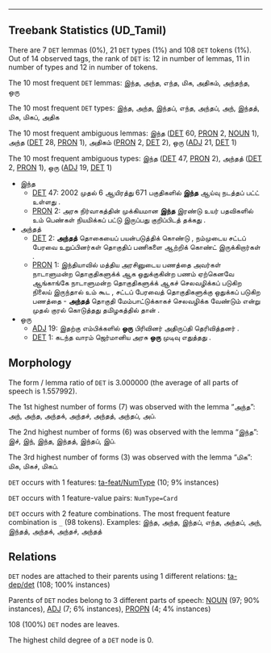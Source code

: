 

--------------------------------------------------------------------------------

## Treebank Statistics (UD_Tamil)

There are 7 `DET` lemmas (0%), 21 `DET` types (1%) and 108 `DET` tokens (1%).
Out of 14 observed tags, the rank of `DET` is: 12 in number of lemmas, 11 in number of types and 12 in number of tokens.

The 10 most frequent `DET` lemmas: இந்த, அந்த, எந்த, மிக, அதிகம், அந்தந்த, ஒரு

The 10 most frequent `DET` types:  இந்த, அந்த, இந்தப், எந்த, அந்தப், அந், இந்தத், மிக, மிகப், அதிக

The 10 most frequent ambiguous lemmas: இந்த ([DET]() 60, [PRON]() 2, [NOUN]() 1), அந்த ([DET]() 28, [PRON]() 1), அதிகம் ([PRON]() 2, [DET]() 2), ஒரு ([ADJ]() 21, [DET]() 1)

The 10 most frequent ambiguous types:  இந்த ([DET]() 47, [PRON]() 2), அந்தத் ([DET]() 2, [PRON]() 1), ஒரு ([ADJ]() 19, [DET]() 1)


* இந்த
  * [DET]() 47: 2002 முதல் 6 ஆயிரத்து 671 பகுதிகளில் <b>இந்த</b> ஆய்வு நடத்தப் பட்ட் உள்ளது .
  * [PRON]() 2: அரசு நிர்வாகத்தின் முக்கியமான <b>இந்த</b> இரண்டு உயர் பதவிகளில் உம் பெண்கள் நியமிக்கப் பட்டு இருப்பது குறிப்பிடத் தக்கது .
* அந்தத்
  * [DET]() 2: <b>அந்தத்</b> தொகையைப் பயன்படுத்திக் கொண்டு , நம்முடைய சட்டப் பேரவை உறுப்பினர்கள் தொகுதிப் பணிகளை ஆற்றிக் கொண்ட் இருக்கிறார்கள் .
  * [PRON]() 1: இந்தியாவில் மத்திய அரசினுடைய பணத்தை அவர்கள் நாடாளுமன்ற தொகுதிகளுக்க் ஆக ஒதுக்குகின்ற பணம் ஏற்கெனவே ஆங்காங்கே நாடாளுமன்ற தொகுதிகளுக்க் ஆகச் செலவழிக்கப் படுகிற நிலைய் இருந்தால் உம் கூட , சட்டப் பேரவைத் தொகுதிகளுக்கு ஒதுக்கப் படுகிற பணத்தை - <b>அந்தத்</b> தொகுதி மேம்பாட்டுக்காகச் செலவழிக்க வேண்டும் என்று முதல் குரல் கொடுத்தது தமிழகத்தில் தான் .
* ஒரு
  * [ADJ]() 19: இதற்கு எம்பிக்களில் <b>ஒரு</b> பிரிவினர் அதிருப்தி தெரிவித்தனர் .
  * [DET]() 1: கடந்த வாரம் ஜெர்மானிய அரசு <b>ஒரு</b> முடிவு எதுத்தது .

## Morphology

The form / lemma ratio of `DET` is 3.000000 (the average of all parts of speech is 1.557992).

The 1st highest number of forms (7) was observed with the lemma “அந்த”: அந், அந்த, அந்தக், அந்தச், அந்தத், அந்தப், அப்.

The 2nd highest number of forms (6) was observed with the lemma “இந்த”: இச், இந், இந்த, இந்தத், இந்தப், இப்.

The 3rd highest number of forms (3) was observed with the lemma “மிக”: மிக, மிகச், மிகப்.

`DET` occurs with 1 features: [ta-feat/NumType]() (10; 9% instances)

`DET` occurs with 1 feature-value pairs: `NumType=Card`

`DET` occurs with 2 feature combinations.
The most frequent feature combination is `_` (98 tokens).
Examples: இந்த, அந்த, இந்தப், எந்த, அந்தப், அந், இந்தத், அந்தக், அந்தச், அந்தத்


## Relations

`DET` nodes are attached to their parents using 1 different relations: [ta-dep/det]() (108; 100% instances)

Parents of `DET` nodes belong to 3 different parts of speech: [NOUN]() (97; 90% instances), [ADJ]() (7; 6% instances), [PROPN]() (4; 4% instances)

108 (100%) `DET` nodes are leaves.

The highest child degree of a `DET` node is 0.

